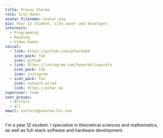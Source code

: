 ```yaml
---
title: Pranav Sharma
role: Site Owner
avatar_filename: avatar.png
bio: Year 12 Student, site owner and developer.
interests:
  - Programming
  - Reading
  - Video Games
social:
  - link: https://github.com/psharma04
    icon_pack: fab
    icon: github
  - link: https://instagram.com/hyperbolicpurple
    icon_pack: fab
    icon: instagram
  - icon_pack: fas
    icon: network-wired
    link: https://pshar.ma
superuser: true
user_groups:
  - Writers
  - all
email: contact@psharma.hsc.one
---
```

I'm a year 12 student. I specialise in theoretical sciences and mathematics, as well as full-stack software and hardware development.
